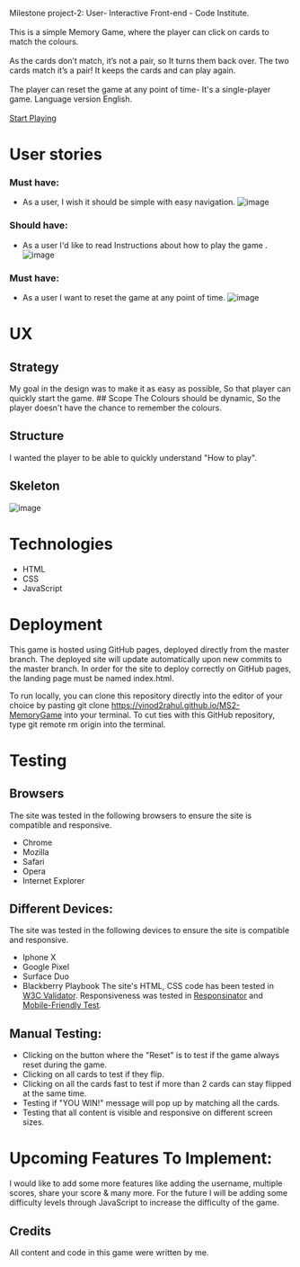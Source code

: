 Milestone project-2: User- Interactive Front-end - Code Institute.<br><br>
This is a simple Memory Game, where the player can click on cards to match the colours.<br><br>
As the cards don’t match, it’s not a pair, so It turns them back over. The two cards match it’s a pair! It keeps the cards and can play again.<br><br>
The player can reset the game at any point of time- It's a single-player game. Language version English.<br><br>
[Start Playing](https://vinod2rahul.github.io/MS2-MemoryGame/MemoryGame/index.html)

# User stories
### Must have:
- As a user, I wish it should be simple with easy navigation.
![image](https://github.com/vinod2rahul/MS2/blob/master/MemoryGame/images/Mainpage.jpg?raw=true)

### Should have:
- As a user I'd like to read Instructions about how to play the game .
![image](https://github.com/vinod2rahul/MS2/blob/master/MemoryGame/images/Instructions.jpg?raw=true)

### Must have:
- As a user I want to reset the game at any point of time.
![image](https://github.com/vinod2rahul/MS2/blob/master/MemoryGame/images/Gamefinish.jpg?raw=true)


#   UX

##  Strategy
My goal in the design was to make it as easy as possible, So that player can quickly start the game.
	## Scope
The Colours should be dynamic, So the player doesn't have the chance to remember the colours.
## Structure
I wanted the player to be able to quickly understand "How to play".
## Skeleton
![image](https://github.com/vinod2rahul/MS2/blob/master/MemoryGame/images/Mainpage.jpg?raw=true)
#  Technologies
- HTML
- CSS
- JavaScript
# Deployment
This game is hosted using GitHub pages, deployed directly from the master branch. The deployed site will update automatically upon new commits to the master branch. In order for the site to deploy correctly on GitHub pages, the landing page must be named index.html.

To run locally, you can clone this repository directly into the editor of your choice by pasting git clone https://vinod2rahul.github.io/MS2-MemoryGame into your terminal. To cut ties with this GitHub repository, type git remote rm origin into the terminal.

# Testing
## Browsers
The site was tested in the following browsers to ensure the site is compatible and responsive.
- Chrome
- Mozilla
- Safari
- Opera
- Internet Explorer
## Different Devices:
The site was tested in the following devices to ensure the site is compatible and responsive.
- Iphone X
- Google Pixel
- Surface Duo
- Blackberry Playbook
The site's HTML, CSS code has been tested in [W3C Validator](https://validator.w3.org/nu/?doc=https%3A%2F%2Fvinod2rahul.github.io%2FMS2-MemoryGame%2FMemoryGame%2Findex.html).
Responsiveness was tested in [Responsinator](https://www.responsinator.com/?url=https%3A%2F%2Fvinod2rahul.github.io%2FMS2-MemoryGame%2FMemoryGame%2Findex.html) and [Mobile-Friendly Test](https://search.google.com/test/mobile-friendly?id=lOqA5YAwVCdMqjuh4-kP6w).

## Manual Testing:
- Clicking on the button where the "Reset" is to test if the game always reset during the game.
- Clicking on all cards to test if they flip.
- Clicking on all the cards fast to test if more than 2 cards can stay flipped at the same time.
- Testing if "YOU WIN!" message will pop up by matching all the cards.
- Testing that all content is visible and responsive on different screen sizes.
# Upcoming Features To Implement:
I would like to add some more features like adding the username, multiple scores, share your score & many more. For the future I will be adding some difficulty levels through JavaScript to increase the difficulty of the game.

##  Credits
All content and code in this game were written by me.


